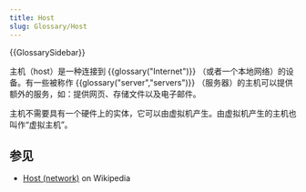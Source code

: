 ```yaml
---
title: Host
slug: Glossary/Host
---
```


{{GlossarySidebar}}

主机（host）是一种连接到 {{glossary("Internet")}} （或者一个本地网络）的设备。有一些被称作 {{glossary("server","servers")}} （服务器）的主机可以提供额外的服务，如：提供网页、存储文件以及电子邮件。

主机不需要具有一个硬件上的实体，它可以由虚拟机产生。由虚拟机产生的主机也叫作“虚拟主机”。

## 参见

- [Host (network)](<https://zh.wikipedia.org/wiki/Host_(network)>) on Wikipedia
